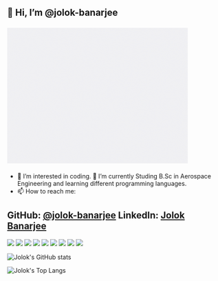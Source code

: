 ## 👋 Hi, I’m @jolok-banarjee
### <img src="aero.gif" width="420" height="315">
- 👀 I’m interested in coding. 🌱 I’m currently Studing B.Sc in Aerospace Engineering and learning different programming languages.
- 📫 How to reach me: 
## GitHub: [@jolok-banarjee](https://github.com/jolok-banarjee) LinkedIn: [Jolok Banarjee](https://www.linkedin.com/in/jolok-banarjee-16825b1b7/)


<img src="https://img.shields.io/badge/HTML5-E34F26?style=for-the-badge&logo=html5&logoColor=white"> <img src="https://img.shields.io/badge/CSS3-1572B6?style=for-the-badge&logo=css3&logoColor=white"> <img src="https://img.shields.io/badge/Php-CC6699?style=for-the-badge&logo=sass&logoColor=white"> <img src="https://img.shields.io/badge/Bootstrap-563D7C?style=for-the-badge&logo=bootstrap&logoColor=white"> <img src="https://img.shields.io/badge/mySQL-CC342D?style=for-the-badge&logo=ruby&logoColor=white"> <img src="https://img.shields.io/badge/JavaScript-F7DF1E?style=for-the-badge&logo=javascript&logoColor=black"> <img src="https://img.shields.io/badge/Python-1572B6?style=for-the-badge&logo=css3&logoColor=white"> <img src="https://img.shields.io/badge/C Programming-lightgrey?style=for-the-badge&logo=sass&logoColor=white"> <img src="https://img.shields.io/badge/C++-CC3242D?style=for-the-badge&logo=sass&logoColor=white">

![Jolok's GitHub stats](https://github-readme-stats.vercel.app/api?username=jolok-banarjee)

![Jolok's Top Langs](https://github-readme-stats.vercel.app/api/top-langs/?username=jolok-banarjee&theme=dracula) 

<!---
jolok-banarjee/jolok-banarjee is a ✨ special ✨ repository because its `README.md` (this file) appears on your GitHub profile.
You can click the Preview link to take a look at your changes.
--->
